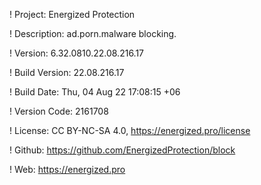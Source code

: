 ! Project: Energized Protection

! Description: ad.porn.malware blocking.

! Version: 6.32.0810.22.08.216.17

! Build Version: 22.08.216.17

! Build Date: Thu, 04 Aug 22 17:08:15 +06

! Version Code: 2161708

! License: CC BY-NC-SA 4.0, https://energized.pro/license

! Github: https://github.com/EnergizedProtection/block

! Web: https://energized.pro

